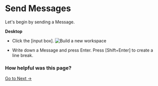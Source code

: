 # Send Messages

 Let's begin by sending a Message.



**Desktop** 

* Click the [input box]. ![Build a new workspace](https://files.swit.io/help_image/FB_CH1_InputBox.png) 


* Write down a Message and press Enter.
  Press [Shift+Enter] to create a line break.

 ### How helpful was this page?

 [Go to Next →](https://help.swit.io/feature/1902180848158rcdC54/19022807110511BVGtJ)